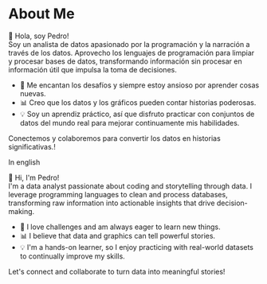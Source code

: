 # About Me

👋 Hola, soy Pedro!  
Soy un analista de datos apasionado por la programación y la narración a través de los datos. Aprovecho los lenguajes de programación para limpiar y procesar bases de datos, transformando información sin procesar en información útil que impulsa la toma de decisiones.

- 🚀 Me encantan los desafíos y siempre estoy ansioso por aprender cosas nuevas.
- 📊 Creo que los datos y los gráficos pueden contar historias poderosas.
- 💡 Soy un aprendiz práctico, así que disfruto practicar con conjuntos de datos del mundo real para mejorar continuamente mis habilidades.

Conectemos y colaboremos para convertir los datos en historias significativas.!

In english

👋 Hi, I'm Pedro!  
I'm a data analyst passionate about coding and storytelling through data. I leverage programming languages to clean and process databases, transforming raw information into actionable insights that drive decision-making.


- 🚀 I love challenges and am always eager to learn new things.
- 📊 I believe that data and graphics can tell powerful stories.
- 💡 I'm a hands-on learner, so I enjoy practicing with real-world datasets to continually improve my skills.

Let's connect and collaborate to turn data into meaningful stories!
